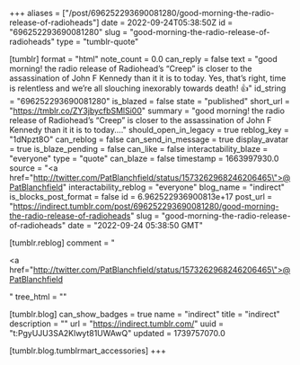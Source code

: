 +++
aliases = ["/post/696252293690081280/good-morning-the-radio-release-of-radioheads"]
date = 2022-09-24T05:38:50Z
id = "696252293690081280"
slug = "good-morning-the-radio-release-of-radioheads"
type = "tumblr-quote"

[tumblr]
format = "html"
note_count = 0.0
can_reply = false
text = "good morning! the radio release of Radiohead&rsquo;s &ldquo;Creep&rdquo; is closer to the assassination of John F Kennedy than it it is to today. Yes, that&rsquo;s right, time is  relentless and we&rsquo;re all slouching inexorably towards death! 👍"
id_string = "696252293690081280"
is_blazed = false
state = "published"
short_url = "https://tmblr.co/ZY3jbycfbSMlSi00"
summary = "good morning! the radio release of Radiohead’s “Creep” is closer to the assassination of John F Kennedy than it it is to today...."
should_open_in_legacy = true
reblog_key = "1dNpzt8O"
can_reblog = false
can_send_in_message = true
display_avatar = true
is_blaze_pending = false
can_like = false
interactability_blaze = "everyone"
type = "quote"
can_blaze = false
timestamp = 1663997930.0
source = "<a href=\"http://twitter.com/PatBlanchfield/status/1573262968246206465\">@PatBlanchfield</a>"
interactability_reblog = "everyone"
blog_name = "indirect"
is_blocks_post_format = false
id = 6.962522936900813e+17
post_url = "https://indirect.tumblr.com/post/696252293690081280/good-morning-the-radio-release-of-radioheads"
slug = "good-morning-the-radio-release-of-radioheads"
date = "2022-09-24 05:38:50 GMT"

[tumblr.reblog]
comment = "<p><a href=\"http://twitter.com/PatBlanchfield/status/1573262968246206465\">@PatBlanchfield</a></p>"
tree_html = ""

[tumblr.blog]
can_show_badges = true
name = "indirect"
title = "indirect"
description = ""
url = "https://indirect.tumblr.com/"
uuid = "t:PgyUJU3SA2Klwyt81UWAwQ"
updated = 1739757070.0

[tumblr.blog.tumblrmart_accessories]
+++
